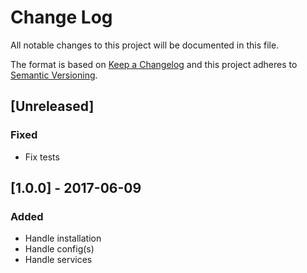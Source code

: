 # Change Log
All notable changes to this project will be documented in this file.

The format is based on [Keep a Changelog](http://keepachangelog.com/)
and this project adheres to [Semantic Versioning](http://semver.org/).

## [Unreleased]
### Fixed
- Fix tests

## [1.0.0] - 2017-06-09
### Added
- Handle installation
- Handle config(s)
- Handle services

